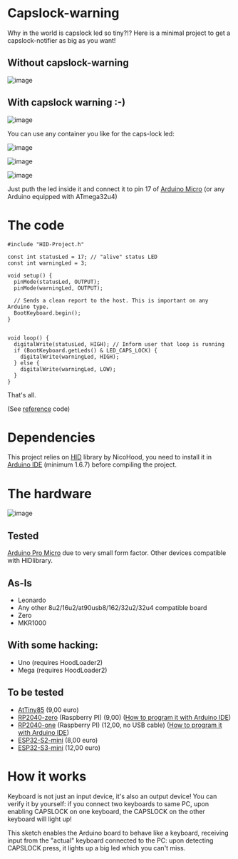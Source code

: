 # Capslock-warning
Why in the world is capslock led so tiny?!? Here is a minimal project to get a capslock-notifier as big as you want!

## Without capslock-warning

![image](https://github.com/user-attachments/assets/2d9db0d6-b711-4153-be24-ce27355a031e)

## With capslock warning :-)

![image](https://github.com/user-attachments/assets/118a62d6-a1f4-4f2f-bea3-c8a582432003)

You can use any container you like for the caps-lock led:

![image](https://github.com/user-attachments/assets/5a2deb35-899d-4497-bd71-f3c26ec3e161)

![image](https://github.com/user-attachments/assets/597c4fa3-fd73-468c-bb48-697386a2875a)

![image](https://github.com/user-attachments/assets/7ea8f7a5-9cee-4d53-8fc0-2f9bbdf81aab)

Just puth the led inside it and connect it to pin 17 of [Arduino Micro](https://docs.arduino.cc/hardware/micro/) (or any Arduino equipped with ATmega32u4)

# The code

```
#include "HID-Project.h"

const int statusLed = 17; // "alive" status LED
const int warningLed = 3;

void setup() {
  pinMode(statusLed, OUTPUT);
  pinMode(warningLed, OUTPUT);

  // Sends a clean report to the host. This is important on any Arduino type.
  BootKeyboard.begin();
}


void loop() {
  digitalWrite(statusLed, HIGH); // Inform user that loop is running
  if (BootKeyboard.getLeds() & LED_CAPS_LOCK) {
    digitalWrite(warningLed, HIGH);
  } else {
    digitalWrite(warningLed, LOW);
  }
}
```

That's all.

(See [reference](https://github.com/NicoHood/HID/blob/master/examples/Keyboard/KeyboardLed/KeyboardLed.ino) code)

# Dependencies

This project relies on  [HID](https://github.com/NicoHood/HID) library by NicoHood, you need to install it in [Arduino IDE](https://www.arduino.cc/en/software) (minimum 1.6.7) before compiling the project.

# The hardware

![image](https://github.com/user-attachments/assets/5fdf49f0-f758-4637-9025-b42b07098e8b)

## Tested

[Arduino Pro Micro](https://docs.arduino.cc/hardware/micro/) due to very small form factor. Other devices compatible with HIDlibrary.

## As-Is
- Leonardo
- Any other 8u2/16u2/at90usb8/162/32u2/32u4 compatible board
- Zero
- MKR1000

## With some hacking:
   - Uno (requires HoodLoader2)
   - Mega (requires HoodLoader2)

## To be tested

   - [AtTiny85](https://www.amazon.it/gp/product/B07MB8Y8SF/) (9,00 euro)
   - [RP2040-zero](https://www.amazon.it/gp/product/B0D869F8QG/) (Raspberry PI) (9,00) ([How to program it with Arduino IDE](https://www.instructables.com/Programmare-RASPBERRY-PI-PICO-Con-ARDUINO-IDE-Come/))
   - [RP2040-one](https://www.amazon.it/Waveshare-RP2040-One-Raspberry-Microcontroller-MicroPython/dp/B0BLC1HJND/)  (Raspberry PI) (12,00, no USB cable) ([How to program it with Arduino IDE](https://www.instructables.com/Programmare-RASPBERRY-PI-PICO-Con-ARDUINO-IDE-Come/))
   - [ESP32-S2-mini](https://www.amazon.it/gp/product/B0BGPD6CV5/ref=ox_sc_act_title_4?smid=A3SCFTIO8CSK1X&psc=1) (8,00 euro)
   - [ESP32-S3-mini](https://www.amazon.it/Waveshare-ESP32-S3-Development-Board-ESP32-S3FH4R2/dp/B0CJJPJZ2H/) (12,00 euro)


# How it works

Keyboard is not just an input device, it's also an output device! You can verify it by yourself: if you connect two keyboards to same PC, upon enabling CAPSLOCK on one keyboard, the CAPSLOCK on the other keyboard will light up!

This sketch enables the Arduino board to behave like a keyboard, receiving input from the "actual" keyboard connected to the PC: upon detecting CAPSLOCK press, it lights up a big led which you can't miss.




